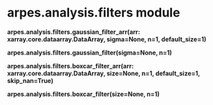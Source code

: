 # arpes.analysis.filters module

**arpes.analysis.filters.gaussian\_filter\_arr(arr:
xarray.core.dataarray.DataArray, sigma=None, n=1, default\_size=1)**

**arpes.analysis.filters.gaussian\_filter(sigma=None, n=1)**

**arpes.analysis.filters.boxcar\_filter\_arr(arr:
xarray.core.dataarray.DataArray, size=None, n=1, default\_size=1,
skip\_nan=True)**

**arpes.analysis.filters.boxcar\_filter(size=None, n=1)**
